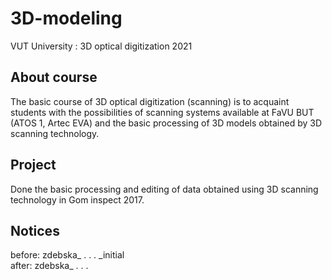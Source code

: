 # 3D-modeling
VUT University : 3D optical digitization 2021 

## About course
The basic course of 3D optical digitization (scanning) is to acquaint students with the possibilities of scanning systems available at FaVU BUT (ATOS 1, Artec EVA) and the basic processing of 3D models obtained by 3D scanning technology. 

## Project
Done the basic processing and editing of data obtained using 3D scanning technology in Gom inspect 2017. 

## Notices
before: zdebska\_ . . . \_initial  
after:  zdebska\_ . . .
